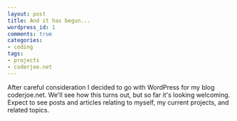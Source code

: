 ```yaml
--- 
layout: post
title: And it has begun...
wordpress_id: 1
comments: true
categories: 
- coding
tags: 
- projects
- coderjoe.net
---
```


After careful consideration I decided to go with WordPress for my blog coderjoe.net.
We'll see how this turns out, but so far it's looking welcoming.
Expect to see posts and articles relating to myself, my current projects, and related topics.
